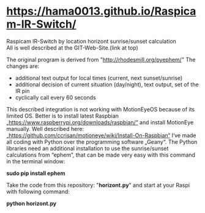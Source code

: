 # https://hama0013.github.io/Raspicam-IR-Switch/
Raspicam IR-Switch by location horizont sunrise/sunset calculation<br>
All is well described at the GIT-Web-Site.(link at top)<br>

The original program is derived from "http://rhodesmill.org/pyephem/" The changes are:
- additional text output for local times (current, next sunset/sunrise)
- additional decision of current situation (day/night), text output, set of the IR pin
- cyclically call every 60 seconds

This described integration is not working with MotionEyeOS because of its limited OS. Better is to install latest Raspbian „https://www.raspberrypi.org/downloads/raspbian/“ and install MotionEye manually. Well described here: „https://github.com/ccrisan/motioneye/wiki/Install-On-Raspbian“
I‘ve made all coding with Python over the programming software „Geany“. The Python libraries need an additional installation to use the sunrise/sunset calculations from “ephem”, that can be made very easy with this command in the terminal window:

<B>sudo pip install ephem</B>

Take the code from this repository: "<B>horizont.py</B>" and start at your Raspi with following command:

<B>python horizont.py</B>




